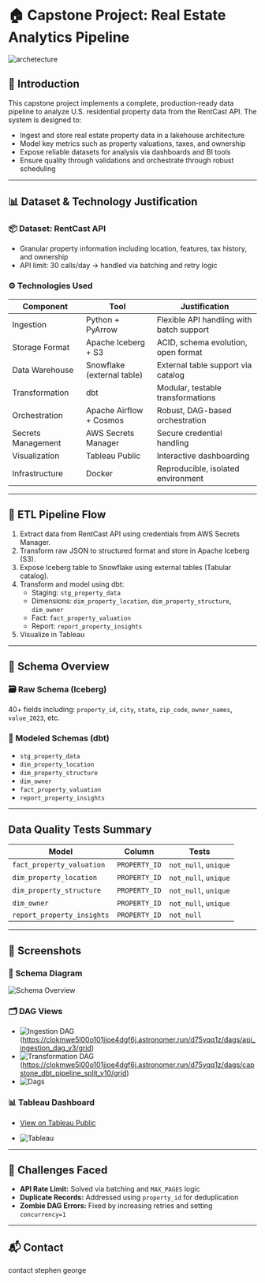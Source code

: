 # 🏠 Capstone Project: Real Estate Analytics Pipeline

![archetecture](<Screenshot 2025-06-02 at 02.27.15.png>)


## 🚀 Introduction

This capstone project implements a complete, production-ready data pipeline to analyze U.S. residential property data from the RentCast API. The system is designed to:

- Ingest and store real estate property data in a lakehouse architecture
- Model key metrics such as property valuations, taxes, and ownership
- Expose reliable datasets for analysis via dashboards and BI tools
- Ensure quality through validations and orchestrate through robust scheduling

---

## 📊 Dataset & Technology Justification

### 📦 Dataset: RentCast API
- Granular property information including location, features, tax history, and ownership
- API limit: 30 calls/day → handled via batching and retry logic

### ⚙️ Technologies Used

| Component         | Tool                         | Justification                                      |
|------------------|------------------------------|----------------------------------------------------|
| Ingestion         | Python + PyArrow              | Flexible API handling with batch support           |
| Storage Format    | Apache Iceberg + S3           | ACID, schema evolution, open format                |
| Data Warehouse    | Snowflake (external table)    | External table support via catalog                 |
| Transformation    | dbt                           | Modular, testable transformations                  |
| Orchestration     | Apache Airflow + Cosmos       | Robust, DAG-based orchestration                    |
| Secrets Management| AWS Secrets Manager           | Secure credential handling                         |
| Visualization     | Tableau Public                | Interactive dashboarding                           |
| Infrastructure    | Docker                        | Reproducible, isolated environment                 |

---

## 🔄 ETL Pipeline Flow

1. Extract data from RentCast API using credentials from AWS Secrets Manager.
2. Transform raw JSON to structured format and store in Apache Iceberg (S3).
3. Expose Iceberg table to Snowflake using external tables (Tabular catalog).
4. Transform and model using dbt:
   - Staging: `stg_property_data`
   - Dimensions: `dim_property_location`, `dim_property_structure`, `dim_owner`
   - Fact: `fact_property_valuation`
   - Report: `report_property_insights`
5. Visualize in Tableau

---

## 🧱 Schema Overview

### 🗃 Raw Schema (Iceberg)
40+ fields including: `property_id`, `city`, `state`, `zip_code`, `owner_names`, `value_2023`, etc.

### 🧩 Modeled Schemas (dbt)
- `stg_property_data`
- `dim_property_location`
- `dim_property_structure`
- `dim_owner`
- `fact_property_valuation`
- `report_property_insights`

---

##  Data Quality Tests Summary

| Model                    | Column        | Tests           |
|--------------------------|---------------|-----------------|
| `fact_property_valuation`| `PROPERTY_ID` | `not_null`, `unique` |
| `dim_property_location`  | `PROPERTY_ID` | `not_null`, `unique` |
| `dim_property_structure` | `PROPERTY_ID` | `not_null`, `unique` |
| `dim_owner`              | `PROPERTY_ID` | `not_null`, `unique` |
| `report_property_insights`| `PROPERTY_ID`| `not_null`             |

---

## 📸 Screenshots

### 🧭 Schema Diagram
![Schema Overview](<Screenshot 2025-06-01 at 11.57.00.png>)

### 🗂 DAG Views
- ![Ingestion DAG](<Screenshot 2025-06-02 at 02.12.22.png>)
  (https://clokmwe5l00o101jjoe4dgf6j.astronomer.run/d75vqq1z/dags/api_ingestion_dag_v3/grid)
- ![Transformation DAG](<Screenshot 2025-06-02 at 02.11.51.png>)
  (https://clokmwe5l00o101jjoe4dgf6j.astronomer.run/d75vqq1z/dags/capstone_dbt_pipeline_split_v10/grid)
- ![Dags](<Screenshot 2025-06-02 at 02.12.50.png>)


### 📊 Tableau Dashboard
- [View on Tableau Public](https://public.tableau.com/authoring/capstoneproject_17488176068530/Propertydistributionmap/Dashboard%201#1)

- ![Tableau](<Screenshot 2025-06-02 at 02.36.45-1.png>)


---

## 🧗 Challenges Faced

- **API Rate Limit:** Solved via batching and `MAX_PAGES` logic
- **Duplicate Records:** Addressed using `property_id` for deduplication
- **Zombie DAG Errors:** Fixed by increasing retries and setting `concurrency=1`

---

## 📬 Contact

contact stephen george 

